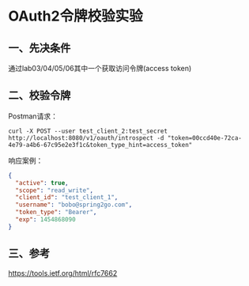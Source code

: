 # OAuth2令牌校验实验

## 一、先决条件

通过lab03/04/05/06其中一个获取访问令牌(access token)

## 二、校验令牌

Postman请求：

```
curl -X POST --user test_client_2:test_secret http://localhost:8080/v1/oauth/introspect -d "token=00ccd40e-72ca-4e79-a4b6-67c95e2e3f1c&token_type_hint=access_token"
```

响应案例：

```json
{
  "active": true,
  "scope": "read_write",
  "client_id": "test_client_1",
  "username": "bobo@spring2go.com",
  "token_type": "Bearer",
  "exp": 1454868090
}

```

## 三、参考

https://tools.ietf.org/html/rfc7662





